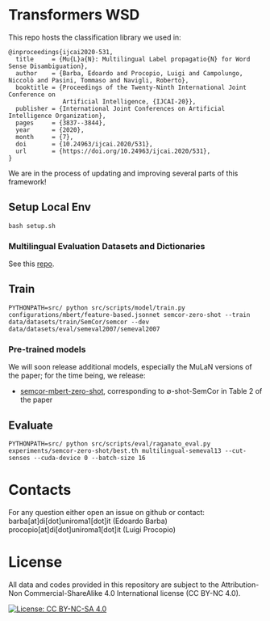 # Transformers WSD

This repo hosts the classification library we used in:
```
@inproceedings{ijcai2020-531,
  title     = {Mu{L}a{N}: Multilingual Label propagatio{N} for Word Sense Disambiguation},
  author    = {Barba, Edoardo and Procopio, Luigi and Campolungo, Niccolò and Pasini, Tommaso and Navigli, Roberto},
  booktitle = {Proceedings of the Twenty-Ninth International Joint Conference on
               Artificial Intelligence, {IJCAI-20}},
  publisher = {International Joint Conferences on Artificial Intelligence Organization},             
  pages     = {3837--3844},
  year      = {2020},
  month     = {7},
  doi       = {10.24963/ijcai.2020/531},
  url       = {https://doi.org/10.24963/ijcai.2020/531},
}
```

We are in the process of updating and improving several parts of this framework!

## Setup Local Env

```
bash setup.sh
```

### Multilingual Evaluation Datasets and Dictionaries

See this [repo](https://github.com/SapienzaNLP/mwsd-datasets).

## Train

```
PYTHONPATH=src/ python src/scripts/model/train.py configurations/mbert/feature-based.jsonnet semcor-zero-shot --train data/datasets/train/SemCor/semcor --dev data/datasets/eval/semeval2007/semeval2007
```

### Pre-trained models

We will soon release additional models, especially the MuLaN versions of the paper; for the time being, we release:
* [semcor-mbert-zero-shot](https://drive.google.com/file/d/1fOLdi482xklIar31VZcnGngjOc1N8EMX/view?usp=sharing), corresponding to ∅-shot-SemCor in Table 2 of the paper

## Evaluate

```
PYTHONPATH=src/ python src/scripts/eval/raganato_eval.py experiments/semcor-zero-shot/best.th multilingual-semeval13 --cut-senses --cuda-device 0 --batch-size 16
```

# Contacts
For any question either open an issue on github or contact:
barba\[at\]di\[dot\]uniroma1\[dot\]it (Edoardo Barba)
procopio\[at\]di\[dot\]uniroma1\[dot\]it (Luigi Procopio)

# License
All data and codes provided in this repository are subject to the  Attribution-Non Commercial-ShareAlike 4.0 International license (CC BY-NC 4.0).

[![License: CC BY-NC-SA 4.0](https://img.shields.io/badge/License-CC%20BY--NC--SA%204.0-lightgrey.svg)](https://creativecommons.org/licenses/by-nc-sa/4.0/)
